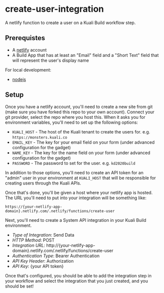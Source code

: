 # create-user-integration

A netlify function to create a user on a Kuali Build workflow step.

## Prerequistes

- A [netlify](netlify.com) account
- A Build App that has at least an "Email" field and a "Short Text" field that will represent the user's display name

For local development:

- [nodejs](https://nodejs.org/en/)

## Setup

Once you have a netlify account, you'll need to create a new site from git
(make sure you have forked this repo to your own account). Connect your git
provider, select the repo where you host this. When it asks you for environment
variables, you'll need to set up the following options:

- `KUALI_HOST` - The host of the Kuali tenant to create the users for. e.g. `https://monsters.kuali.co`
- `EMAIL_KEY` - The key for your email field on your form (under advanced configuration for the gadget)
- `NAME_KEY` - The key for the name field on your form (under advanced configuration for the gadget)
- `PASSWORD` - The password to set for the user. e.g. `kd2020build`

In addition to those options, you'll need to create an API token for an "admin"
user in your environment at `KUALI_HOST` that will be responsible for creating
users through the Kuali APIs.

Once that's done, you'll be given a host where your netlify app is hosted. The
URL you'll need to put into your integration will be something like:

`https://{your-netlify-app-domain}.netlify.com/.netlify/functions/create-user`

Next, you'll need to create a System API integration in your Kuali Build
environment.

- _Type of Integration_: Send Data
- _HTTP Method_: POST
- _Integration URL_: http://{your-netlify-app-domain}.netlify.com/.netlify/functions/create-user
- _Authentication Type_: Bearer Authentication
- _API Key Header_: Authorization
- _API Key_: {your API token}

Once that's configured, you should be able to add the integration step in your
workflow and select the integration that you just created, and you should be
set!
